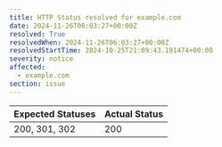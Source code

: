 ```yaml
---
title: HTTP Status resolved for example.com
date: 2024-11-26T06:03:27+00:00Z
resolved: True
resolvedWhen: 2024-11-26T06:03:27+00:00Z
resolvedStartTime: 2024-10-25T21:09:43.191474+00:00
severity: notice
affected:
  - example.com
section: issue
---
```


| Expected Statuses | Actual Status  |
|-------------------|----------------|
| 200, 301, 302 | 200 |
